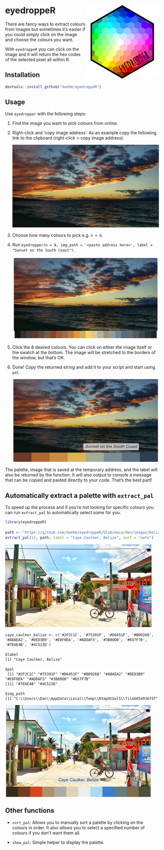 
# eyedroppeR <img src='dev/images/hex-amatic.png' align="right" height="240" />

There are fancy ways to extract colours from images but sometimes it’s
easier if you could simply click on the image and choose the colours you
want.

With `eyedroppeR` you can click on the image and it will return the hex
codes of the selected pixel all within R.

## Installation

``` r
devtools::install_github("doehm/eyedroppeR")
```

## Usage

Use `eyedropper` with the following steps:

1.  Find the image you want to pick colours from online.

2.  Right-click and ‘copy image address’. As an example copy the
    following link to the clipboard (right-click \> copy image address).

    <img src='dev/images/sunset-south-coast.jpg' height = 270 width = 480/>

3.  Choose how many colours to pick e.g. `n = 8`.

4.  Run
    `eyedropper(n = 8, img_path = '<paste address here>', label = "Sunset on the South Coast")`.

    <img src='dev/images/sunset-sampler.png' height = 270 width = 480/>

5.  Click the 8 desired colours. You can click on either the image
    itself or the swatch at the bottom. The image will be stretched to
    the borders of the window, but that’s OK.

6.  Done! Copy the returned string and add it to your script and start
    using `pal`.

    <img src='dev/images/sunset-south-coast-output.png' height = 270 width = 480.png/>

The palette, image that is saved at the temporary address, and the label
will also be returned by the function. It will also output to console a
message that can be copied and pasted directly to your code. That’s the
best part!

## Automatically extract a palette with `extract_pal`

To speed up the process and if you’re not looking for specific colours
you can run `extract_pal` to automatically select some for you.

``` r
library(eyedroppeR)

path <- "https://github.com/doehm/eyedroppeR/blob/main/dev/images/belize.jpg?raw=true"
extract_pal(12, path, label = "Caye Caulker, Belize", sort = "auto")
```

<img src='dev/images/belize-s.jpg'/>

    caye_caulker_belize <- c('#2F2C1C', '#75391F', '#D6451F', '#B09268', '#ABAEA2', '#DED3B9', '#E8F0EA', '#ADDAF3', '#3B80D0', '#657F7B', '#7E6E4B', '#4C523D')

    $label
    [1] "Caye Caulker, Belize"

    $pal
     [1] "#2F2C1C" "#75391F" "#D6451F" "#B09268" "#ABAEA2" "#DED3B9" "#E8F0EA" "#ADDAF3" "#3B80D0" "#657F7B"
    [11] "#7E6E4B" "#4C523D"

    $img_path
    [1] "C:\\Users\\Dan\\AppData\\Local\\Temp\\RtmpQtGelS\\file6854916f5f"

<img src='dev/images/belize-output-s.png'/>

## Other functions

- `sort_pal`: Allows you to manually sort a palette by clicking on the
  colours in order. It also allows you to select a specified number of
  colours if you don’t want them all.

- `show_pal`: Simple helper to display the palette.
